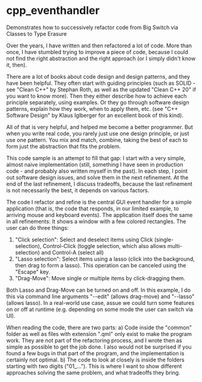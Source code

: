 # cpp_eventhandler
Demonstrates how to successively refactor code from Big Switch via Classes to Type Erasure

Over the years, I have written and then refactored a lot of code. More than once, I have stumbled trying to improve a piece of code, because I could not find the right abstraction and the right approach (or I simply didn't know it, then).

There are a lot of books about code design and design patterns, and they have been helpful. They often start with guiding principles (such as SOLID - see "Clean C++" by Stephan Roth, as well as the updated "Clean C++ 20" if you want to know more). Then they either describe how to achieve each principle separately, using examples. Or they go through software design patterns, explain how they work, when to apply them, etc. (see "C++ Software Design" by Klaus Iglberger for an excellent book of this kind).

All of that is very helpful, and helped me become a better programmer. But when you write real code, you rarely just use one design principle, or just use one pattern. You mix and match, combine, taking the best of each to form just the abstraction that fits the problem.

This code sample is an attempt to fill that gap: I start with a very simple, almost naive implementation (still, something I have seen in production code - and probably also written myself in the past). In each step, I point out software design issues, and solve them in the next refinement. At the end of the last refinement, I discuss tradeoffs, because the last refinement is not necessarily
 the best, it depends on various factors.

The code I refactor and refine is the central GUI event handler for a simple application (that is, the code that responds, in our limited example, to arriving mouse and keyboard events). The application itself does the same in all refinements: It shows a window with a few colored rectangles. The user can do three things:
 1) "Click selection": Select and deselect items using Click (single-selection), Control-Click (toggle selection, which also allows multi-selection) and Control-A (select all)
 2) "Lasso selection": Select items using a lasso (click into the background, then drag to form a lasso). This operation can be canceled using the "Escape" key.
 3) "Drag-Move": Move single or multiple items by click-dragging them.

Both Lasso and Drag-Move can be turned on and off. In this example, I do this via command line arguments "--edit" (allows drag-move) and "--lasso" (allows lasso). In a real-world use case, assue we could turn some features on or off at runtime (e.g. depending on some mode the user can switch via UI).

When reading the code, there are two parts:
a) Code inside the "common" folder as well as files with extension ".qml" only exist to make the program work. They are not part of the refactoring process, and I wrote then as simple as possible to get the job done. I also would not be surprised if you found a few bugs in that part of the program, and the implementation is certainly not optimal.
b) The code to look at closely is inside the folders starting with two digits ("01_..."). This is where I want to show different approaches solving the same problem, and what tradeoffs they bring.
